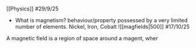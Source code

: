 [[Physics]]
#29/9/25 
- What is magnetism?
	behaviour/property possessed by a very limited number of elements. 
		Nickel, Iron, Cobalt
![[magfields|500]]
#17/10/25 

A magnetic field is a region of space around a magent, wher